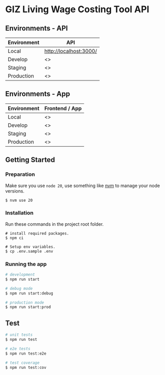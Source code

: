 GIZ Living Wage Costing Tool API
====================

## Environments - API

| Environment | API                                     |
| ----------- | --------------------------------------- |
| Local       | <http://localhost:3000/>                |
| Develop     | <> |
| Staging     | <> |
| Production  | <> |

<!-- ## Environments - Docs

| Environment | API Docs                                    |
| ----------- | ------------------------------------------- |
| Local       | <http://localhost:8080/docs>                |
| Develop     | <> |
| Staging     | <> |
| Production  | <> | -->

## Environments - App

| Environment | Frontend / App                                         |
| ----------- | ------------------------------------------------------ |
| Local       | <> |
| Develop     | <> |
| Staging     | <> |
| Production  | <> |


## Getting Started

### Preparation

Make sure you use `node 20`, use something like [nvm](https://github.com/nvm-sh/nvm) to manage your node versions.

```shell
$ nvm use 20
```

### Installation

Run these commands in the project root folder.

```shell
# install required packages.
$ npm ci

# Setup env variables.
$ cp .env.sample .env
```

### Running the app

```bash
# development
$ npm run start

# debug mode
$ npm run start:debug

# production mode
$ npm run start:prod
```

## Test

```bash
# unit tests
$ npm run test

# e2e tests
$ npm run test:e2e

# test coverage
$ npm run test:cov
```
